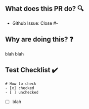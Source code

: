 ## What does this PR do? :mag:

* Github Issue: Close #-

## Why are doing this? :question:

blah blah

## Test Checklist :heavy_check_mark:

```
# How to check
- [x] checked
- [ ] unchecked
```

- [ ] blah

